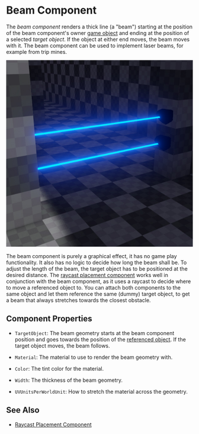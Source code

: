 # Beam Component

The *beam component* renders a thick line (a "beam") starting at the position of the beam component's owner [game object](../runtime/world/game-objects.md) and ending at the position of a selected *target object*. If the object at either end moves, the beam moves with it. The beam component can be used to implement laser beams, for example from trip mines.

![Beam Component](media/beam.jpg)

The beam component is purely a graphical effect, it has no game play functionality. It also has no logic to decide how long the beam shall be. To adjust the length of the beam, the target object has to be positioned at the desired distance. The [raycast placement component](../gameplay/raycast-placement-component.md) works well in conjunction with the beam component, as it uses a raycast to decide where to move a referenced object to. You can attach both components to the same object and let them reference the same (dummy) target object, to get a beam that always stretches towards the closest obstacle.

## Component Properties

* `TargetObject`: The beam geometry starts at the beam component position and goes towards the position of the [referenced object](../scenes/object-references.md). If the target object moves, the beam follows.

* `Material`: The material to use to render the beam geometry with.

* `Color`: The tint color for the material.

* `Width`: The thickness of the beam geometry.

* `UVUnitsPerWorldUnit`: How to stretch the material across the geometry.

## See Also


* [Raycast Placement Component](../gameplay/raycast-placement-component.md)
